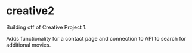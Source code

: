 # creative2
Building off of Creative Project 1.

Adds functionality for a contact page and connection to API to search for additional movies.
